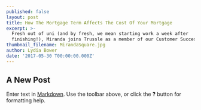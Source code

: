 ```yaml
---
published: false
layout: post
title: How The Mortgage Term Affects The Cost Of Your Mortgage
excerpt: >-
  Fresh out of uni (and by fresh, we mean starting work a week after
  finishing!), Miranda joins Trussle as a member of our Customer Success team.  
thumbnail_filename: MirandaSquare.jpg
author: Lydia Bower
date: '2017-05-30 T00:00:00.000Z'
---
```

## A New Post

Enter text in [Markdown](http://daringfireball.net/projects/markdown/). Use the toolbar above, or click the **?** button for formatting help.
